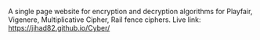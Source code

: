 A single page website for encryption and decryption algorithms for Playfair, Vigenere, Multiplicative Cipher, Rail fence ciphers.
Live link: https://jihad82.github.io/Cyber/

